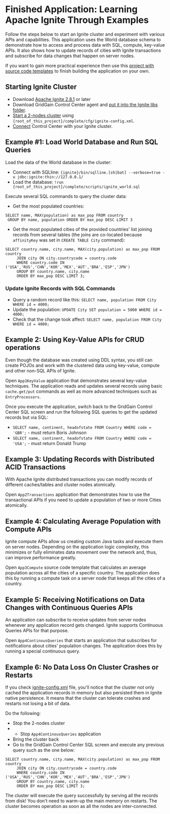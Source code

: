 # Finished Application: Learning Apache Ignite Through Examples

Follow the steps below to start an Ignite cluster and experiment with various APIs and capabilities. This application
uses the World database schema to demonstrate how to access and process data with SQL, compute, key-value APIs. It also
shows how to update records of cities with Ignite transactions and subscribe for data changes that happen on server nodes.

If you want to gain more practical experience then use this 
[project with source code templates](https://github.com/GridGain-Demos/ignite-learning-by-examples/tree/master/template)
to finish building the application on your own.

## Starting Ignite Cluster

* Download [Apache Ignite 2.8.1](https://ignite.apache.org/download.cgi) or later
* Download GridGain Control Center agent and [put it into the Ignite libs folder](https://www.gridgain.com/docs/control-center/latest/connect-ignite-cluster).
* [Start a 2-nodes cluster](https://www.gridgain.com/docs/latest/getting-started/quick-start/java#starting-a-gridgain-node) 
using `{root_of_this_project}/complete/cfg/ignite-config.xml`. 
* [Connect](https://www.gridgain.com/docs/control-center/latest/connect-ignite-cluster) Control Center with your Ignite cluster.

## Example #1: Load World Database and Run SQL Queries

Load the data of the World database in the cluster:

* Connect with SQLline: `{ignite}/bin/sqlline.[sh|bat] --verbose=true -u jdbc:ignite:thin://127.0.0.1/`
* Load the database: `!run {root_of_this_project}/complete/scripts/ignite_world.sql`

Execute several SQL commands to query the cluster data:

* Get the most populated countries:

```
SELECT name, MAX(population) as max_pop FROM country
 GROUP BY name, population ORDER BY max_pop DESC LIMIT 3
```

* Get the most populated cities of the provided countries' list joining records from several tables (the joins are co-located
because `affinityKey` was set in `CREATE TABLE City` command): 

```
SELECT country.name, city.name, MAX(city.population) as max_pop FROM country
     JOIN city ON city.countrycode = country.code
     WHERE country.code IN ('USA','RUS','CHN','KOR','MEX','AUT','BRA','ESP','JPN')
     GROUP BY country.name, city.name 
     ORDER BY max_pop DESC LIMIT 3;
```

### Update Ignite Records with SQL Commands

* Query a random record like this: `SELECT name, population FROM City WHERE id = 4000;`
* Update the population: `UPDATE City SET population = 5000 WHERE id = 4000;`
* Check that the change took affect: `SELECT name, population FROM City WHERE id = 4000;`

## Example 2: Using Key-Value APIs for CRUD operations

Even though the database was created using DDL syntax, you still can create  POJOs and work with the clustered data using 
key-value, compute and other non-SQL APIs of Ignite.

Open `App1KeyValue` application that demonstrates several key-value techniques. The application reads and updates several
records using basic `cache.get/put` commands as well as more advanced techniques such as `EntryProcessors`.

Once you execute the application, switch back to the GridGain Control Center SQL
screen and run the following SQL queries to get the updated records but via SQL:

* `SELECT name, continent, headofstate FROM Country WHERE code = 'GBR';` - must return Boris Johnson
* `SELECT name, continent, headofstate FROM Country WHERE code = 'USA';` - must return Donald Trump

## Example 3: Updating Records with Distributed ACID Transactions

With Apache Ignite distributed transactions you can modify records of different caches/tables and cluster nodes atomically.

Open `App2Transactions` application that demonstrates how to use the transactional APIs if you need to 
update a population of two or more Cities atomically. 

## Example 4: Calculating Average Population with Compute APIs

Ignite compute APIs allow us creating custom Java tasks and execute them on server nodes. Depending on the application logic
complexity, this minimizes or fully eliminates data movement over the network and, thus, can improve performance greatly.

Open `App3Compute` source code template that calculates an average population across all the cities of a specific country.
The application does this by running a compute task on a server node that keeps all the cities of a country. 

## Example 5: Receiving Notifications on Data Changes with Continuous Queries APIs

An application can subscribe to receive updates from server nodes whenever any application record gets changed. Ignite 
supports Continuous Queries APIs for that purpose.

Open `App4ContinousQueries` that starts an application that subscribes for notifications about cities' population
changes. The application does this by running a special continuous query. 


## Example 6: No Data Loss On Cluster Crashes or Restarts

If you check [ignite-config.xml](https://github.com/GridGain-Demos/ignite-learning-by-examples/blob/master/complete/cfg/ignite-config.xml) file,
you'll notice that the cluster not only cached the application records in memory but also persisted them in Ignite native persistence.
It means that the cluster can tolerate crashes and restarts not losing a bit of data.

Do the following:

* Stop the 2-nodes cluster
* * Stop `App4ContinousQueries` application
* Bring the cluster back
* Go to the GridGain Control Center SQL screen and execute any previous query such as the one below:

```
SELECT country.name, city.name, MAX(city.population) as max_pop FROM country
     JOIN city ON city.countrycode = country.code
     WHERE country.code IN ('USA','RUS','CHN','KOR','MEX','AUT','BRA','ESP','JPN')
     GROUP BY country.name, city.name 
     ORDER BY max_pop DESC LIMIT 3;
``` 

The cluster will execute the query successfully by serving all the records from disk! You don't need to warm-up the main
memory on restarts. The cluster becomes operation as soon as all the nodes are inter-connected.

